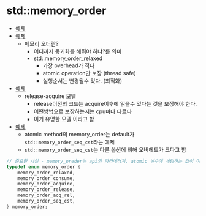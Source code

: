 # std::memory_order

- [예제](./memory_order1.cpp)
- [예제](./memory_order2.cpp)
  - 메모리 오더란?
    - 어디까지 동기화를 해줘야 하냐?를 의미
    - std::memory_order_relaxed
      - 가장 overhead가 적다
      - atomic operation만 보장 (thread safe)
      - 실행순서는 변경될수 있다. (최적화)
- [예제](./memory_order3.cpp)
  - release-acquire 모델
    - release이전의 코드는 acquire이후에 읽을수 있다는 것을 보장해야 한다.
    - 어떤방법으로 보장하는지는 cpu마다 다르다
    - 이거 유명한 모델 이라고 함
- [예제](./memory_order4.cpp)
  - atomic method의 memory_order는 default가 `std::memory_order_seq_cst`라는 예제
  - `std::memory_order_seq_cst`는 다른 옵션에 비해 오버헤드가 크다고 함

```cpp
// 중요한 사실 - memory_oreder는 api의 파라메터지, atomic 변수에 세팅하는 값이 아님, 즉 operation(method)간의 순서를 나타낸다 보면될듯
typedef enum memory_order {
    memory_order_relaxed,
    memory_order_consume,
    memory_order_acquire,
    memory_order_release,
    memory_order_acq_rel,
    memory_order_seq_cst,
} memory_order;
```

